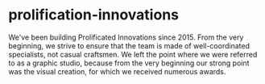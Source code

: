 # prolification-innovations
We've been building Prolificated Innovations since 2015. From the very beginning, we strive to ensure that the team is made of well-coordinated specialists, not casual craftsmen.  We left the point where we were referred to as a graphic studio, because from the very beginning our strong point was the visual creation, for which we received numerous awards.
